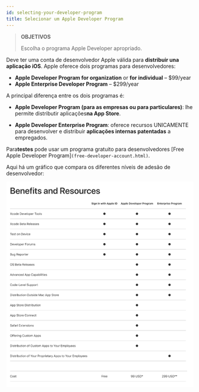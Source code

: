 ```yaml
---
id: selecting-your-developer-program
title: Selecionar um Apple Developer Program
---
```


> **OBJETIVOS**
> 
> Escolha o programa Apple Developer apropriado.

Deve ter uma conta de desenvolvedor Apple válida para **distribuir una aplicação iOS**. Apple oferece dois programas para desenvolvedores:

* **Apple Developer Program for organization** or **for individual** – $99/year
* **Apple Enterprise Developer Program** – $299/year

A principal diferença entre os dois programas é:

* **Apple Developer Program (para as empresas ou para particulares)**: lhe permite distributir aplicações**na App Store**.

* **Apple Developer Enterprise Program**: oferece recursos UNICAMENTE para desenvolver e distribuir **aplicações internas patentadas** a empregados.

Para**testes** pode usar um programa gratuito para desenvolvedores [Free Apple Developer Program]`(free-developer-account.html)`.

Aqui há um gráfico que compara os diferentes níveis de adesão de desenvolvedor:

![Developer membership levels](img/FreeTestingAppleDeveloperAccount.png)